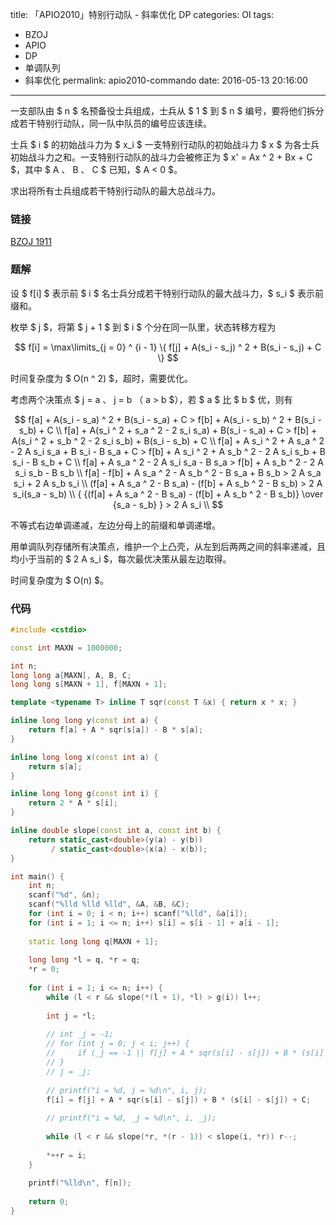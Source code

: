title: 「APIO2010」特别行动队 - 斜率优化 DP
categories: OI
tags: 
  - BZOJ
  - APIO
  - DP
  - 单调队列
  - 斜率优化
permalink: apio2010-commando
date: 2016-05-13 20:16:00
---

一支部队由 $ n $ 名预备役士兵组成，士兵从 $ 1 $ 到 $ n $ 编号，要将他们拆分成若干特别行动队，同一队中队员的编号应该连续。

士兵 $ i $ 的初始战斗力为 $ x_i $ 一支特别行动队的初始战斗力 $ x $ 为各士兵初始战斗力之和。一支特别行动队的战斗力会被修正为 $ x' = Ax ^ 2 + Bx + C $，其中 $ A $、$ B $、$ C $ 已知，$ A < 0 $。

求出将所有士兵组成若干特别行动队的最大总战斗力。

<!-- more -->

### 链接
[BZOJ 1911](http://www.lydsy.com/JudgeOnline/problem.php?id=1911)

### 题解
设 $ f[i] $ 表示前 $ i $ 名士兵分成若干特别行动队的最大战斗力，$ s_i $ 表示前缀和。

枚举 $ j $，将第 $ j + 1 $ 到 $ i $ 个分在同一队里，状态转移方程为

$$ f[i] = \max\limits_{j = 0} ^ {i - 1} \{ f[j] + A(s_i - s_j) ^ 2 + B(s_i - s_j) + C \} $$

时间复杂度为 $ O(n ^ 2) $，超时，需要优化。

考虑两个决策点 $ j = a $、$ j = b $（$ a > b $），若 $ a $ 比 $ b $ 优，则有

$$
f[a] + A(s_i - s_a) ^ 2 + B(s_i - s_a) + C > f[b] + A(s_i - s_b) ^ 2 + B(s_i - s_b) + C \\
f[a] + A(s_i ^ 2 + s_a ^ 2 - 2 s_i s_a) + B(s_i - s_a) + C > f[b] + A(s_i ^ 2 + s_b ^ 2 - 2 s_i s_b) + B(s_i - s_b) + C \\
f[a] + A s_i ^ 2 + A s_a ^ 2 - 2 A s_i s_a + B s_i - B s_a + C > f[b] + A s_i ^ 2 + A s_b ^ 2 - 2 A s_i s_b + B s_i - B s_b + C \\
f[a] + A s_a ^ 2 - 2 A s_i s_a - B s_a > f[b] + A s_b ^ 2 - 2 A s_i s_b - B s_b \\
f[a] - f[b] + A s_a ^ 2 - A s_b ^ 2 - B s_a + B s_b > 2 A s_a s_i + 2 A s_b s_i \\
(f[a] + A s_a ^ 2 - B s_a) - (f[b] + A s_b ^ 2 - B s_b) > 2 A s_i(s_a - s_b) \\
{ {(f[a] + A s_a ^ 2 - B s_a) - (f[b] + A s_b ^ 2 - B s_b)} \over {s_a - s_b} } > 2 A s_i \\
$$

不等式右边单调递减，左边分母上的前缀和单调递增。

用单调队列存储所有决策点，维护一个上凸壳，从左到后两两之间的斜率递减，且均小于当前的 $ 2 A s_i $，每次最优决策从最左边取得。

时间复杂度为 $ O(n) $。

### 代码
```c++
#include <cstdio>

const int MAXN = 1000000;

int n;
long long a[MAXN], A, B, C;
long long s[MAXN + 1], f[MAXN + 1];

template <typename T> inline T sqr(const T &x) { return x * x; }

inline long long y(const int a) {
    return f[a] + A * sqr(s[a]) - B * s[a];
}

inline long long x(const int a) {
    return s[a];
}

inline long long g(const int i) {
    return 2 * A * s[i];
}

inline double slope(const int a, const int b) {
    return static_cast<double>(y(a) - y(b))
         / static_cast<double>(x(a) - x(b));
}

int main() {
    int n;
    scanf("%d", &n);
    scanf("%lld %lld %lld", &A, &B, &C);
    for (int i = 0; i < n; i++) scanf("%lld", &a[i]);
    for (int i = 1; i <= n; i++) s[i] = s[i - 1] + a[i - 1];
    
    static long long q[MAXN + 1];
    
    long long *l = q, *r = q;
    *r = 0;
    
    for (int i = 1; i <= n; i++) {
        while (l < r && slope(*(l + 1), *l) > g(i)) l++;
        
        int j = *l;
        
        // int _j = -1;
        // for (int j = 0; j < i; j++) {
        //     if (_j == -1 || f[j] + A * sqr(s[i] - s[j]) + B * (s[i] - s[j]) + C > f[_j] + A * sqr(s[i] - s[_j]) + B * (s[i] - s[_j]) + C) _j = j;
        // }
        // j = _j;
        
        // printf("i = %d, j = %d\n", i, j);
        f[i] = f[j] + A * sqr(s[i] - s[j]) + B * (s[i] - s[j]) + C;
        
        // printf("i = %d, _j = %d\n", i, _j);
        
        while (l < r && slope(*r, *(r - 1)) < slope(i, *r)) r--;
        
        *++r = i;
    }
    
    printf("%lld\n", f[n]);
    
    return 0;
}
```
